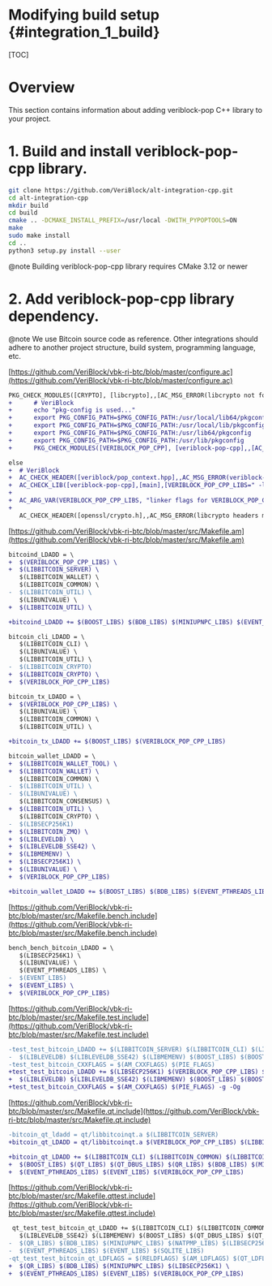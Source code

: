 # Modifying build setup {#integration_1_build}

[TOC]

# Overview

This section contains information about adding veriblock-pop C++ library to your project.

# 1. Build and install veriblock-pop-cpp library.

```sh
git clone https://github.com/VeriBlock/alt-integration-cpp.git
cd alt-integration-cpp
mkdir build
cd build
cmake .. -DCMAKE_INSTALL_PREFIX=/usr/local -DWITH_PYPOPTOOLS=ON
make
sudo make install
cd ..
python3 setup.py install --user
```

@note Building veriblock-pop-cpp library requires CMake 3.12 or newer

# 2. Add veriblock-pop-cpp library dependency.

@note We use Bitcoin source code as reference. Other integrations should adhere to another project structure, build system, programming language, etc.

[https://github.com/VeriBlock/vbk-ri-btc/blob/master/configure.ac](https://github.com/VeriBlock/vbk-ri-btc/blob/master/configure.ac)
```diff
PKG_CHECK_MODULES([CRYPTO], [libcrypto],,[AC_MSG_ERROR(libcrypto not found.)])
+      # VeriBlock
+      echo "pkg-config is used..."
+      export PKG_CONFIG_PATH=$PKG_CONFIG_PATH:/usr/local/lib64/pkgconfig
+      export PKG_CONFIG_PATH=$PKG_CONFIG_PATH:/usr/local/lib/pkgconfig
+      export PKG_CONFIG_PATH=$PKG_CONFIG_PATH:/usr/lib64/pkgconfig
+      export PKG_CONFIG_PATH=$PKG_CONFIG_PATH:/usr/lib/pkgconfig
+      PKG_CHECK_MODULES([VERIBLOCK_POP_CPP], [veriblock-pop-cpp],,[AC_MSG_ERROR(libveriblock-pop-cpp not found.)])
```
```diff
else
+  # VeriBlock
+  AC_CHECK_HEADER([veriblock/pop_context.hpp],,AC_MSG_ERROR(veriblock-pop-cpp headers missing))
+  AC_CHECK_LIB([veriblock-pop-cpp],[main],[VERIBLOCK_POP_CPP_LIBS=" -lveriblock-pop-cpp"],AC_MSG_ERROR(veriblock-pop-cpp missing))
+
+  AC_ARG_VAR(VERIBLOCK_POP_CPP_LIBS, "linker flags for VERIBLOCK_POP_CPP")
+
   AC_CHECK_HEADER([openssl/crypto.h],,AC_MSG_ERROR(libcrypto headers missing))
```

[https://github.com/VeriBlock/vbk-ri-btc/blob/master/src/Makefile.am](https://github.com/VeriBlock/vbk-ri-btc/blob/master/src/Makefile.am)
```diff
bitcoind_LDADD = \
+  $(VERIBLOCK_POP_CPP_LIBS) \
+  $(LIBBITCOIN_SERVER) \
   $(LIBBITCOIN_WALLET) \
   $(LIBBITCOIN_COMMON) \
-  $(LIBBITCOIN_UTIL) \
   $(LIBUNIVALUE) \
+  $(LIBBITCOIN_UTIL) \
```
```diff
+bitcoind_LDADD += $(BOOST_LIBS) $(BDB_LIBS) $(MINIUPNPC_LIBS) $(EVENT_PTHREADS_LIBS) $(EVENT_LIBS) $(ZMQ_LIBS) $(VERIBLOCK_POP_CPP_LIBS)
```
```diff
bitcoin_cli_LDADD = \
   $(LIBBITCOIN_CLI) \
   $(LIBUNIVALUE) \
   $(LIBBITCOIN_UTIL) \
-  $(LIBBITCOIN_CRYPTO)
+  $(LIBBITCOIN_CRYPTO) \
+  $(VERIBLOCK_POP_CPP_LIBS)
```
```diff
bitcoin_tx_LDADD = \
+  $(VERIBLOCK_POP_CPP_LIBS) \
   $(LIBUNIVALUE) \
   $(LIBBITCOIN_COMMON) \
   $(LIBBITCOIN_UTIL) \
```
```diff
+bitcoin_tx_LDADD += $(BOOST_LIBS) $(VERIBLOCK_POP_CPP_LIBS)
```
```diff
bitcoin_wallet_LDADD = \
+  $(LIBBITCOIN_WALLET_TOOL) \
+  $(LIBBITCOIN_WALLET) \
   $(LIBBITCOIN_COMMON) \
-  $(LIBBITCOIN_UTIL) \
-  $(LIBUNIVALUE) \
   $(LIBBITCOIN_CONSENSUS) \
+  $(LIBBITCOIN_UTIL) \
   $(LIBBITCOIN_CRYPTO) \
-  $(LIBSECP256K1)
+  $(LIBBITCOIN_ZMQ) \
+  $(LIBLEVELDB) \
+  $(LIBLEVELDB_SSE42) \
+  $(LIBMEMENV) \
+  $(LIBSECP256K1) \
+  $(LIBUNIVALUE) \
+  $(VERIBLOCK_POP_CPP_LIBS)
```
```diff
+bitcoin_wallet_LDADD += $(BOOST_LIBS) $(BDB_LIBS) $(EVENT_PTHREADS_LIBS) $(EVENT_LIBS) $(MINIUPNPC_LIBS) $(ZMQ_LIBS)
```

[https://github.com/VeriBlock/vbk-ri-btc/blob/master/src/Makefile.bench.include](https://github.com/VeriBlock/vbk-ri-btc/blob/master/src/Makefile.bench.include)
```diff
bench_bench_bitcoin_LDADD = \
   $(LIBSECP256K1) \
   $(LIBUNIVALUE) \
   $(EVENT_PTHREADS_LIBS) \
-  $(EVENT_LIBS)
+  $(EVENT_LIBS) \
+  $(VERIBLOCK_POP_CPP_LIBS)
```

[https://github.com/VeriBlock/vbk-ri-btc/blob/master/src/Makefile.test.include](https://github.com/VeriBlock/vbk-ri-btc/blob/master/src/Makefile.test.include)
```diff
-test_test_bitcoin_LDADD += $(LIBBITCOIN_SERVER) $(LIBBITCOIN_CLI) $(LIBBITCOIN_COMMON) $(LIBBITCOIN_UTIL) $(LIBBITCOIN_CONSENSUS) $(LIBBITCOIN_CRYPTO) $(LIBUNIVALUE) \
-  $(LIBLEVELDB) $(LIBLEVELDB_SSE42) $(LIBMEMENV) $(BOOST_LIBS) $(BOOST_UNIT_TEST_FRAMEWORK_LIB) $(LIBSECP256K1) $(EVENT_LIBS) $(EVENT_PTHREADS_LIBS)
-test_test_bitcoin_CXXFLAGS = $(AM_CXXFLAGS) $(PIE_FLAGS)
+test_test_bitcoin_LDADD += $(LIBSECP256K1) $(VERIBLOCK_POP_CPP_LIBS) $(LIBBITCOIN_SERVER) $(LIBBITCOIN_CLI) $(LIBBITCOIN_COMMON) $(LIBBITCOIN_UTIL) $(LIBBITCOIN_CONSENSUS) $(LIBBITCOIN_CRYPTO) $(LIBUNIVALUE) \
+  $(LIBLEVELDB) $(LIBLEVELDB_SSE42) $(LIBMEMENV) $(BOOST_LIBS) $(BOOST_UNIT_TEST_FRAMEWORK_LIB) $(EVENT_LIBS) $(EVENT_PTHREADS_LIBS)
+test_test_bitcoin_CXXFLAGS = $(AM_CXXFLAGS) $(PIE_FLAGS) -g -Og
```

[https://github.com/VeriBlock/vbk-ri-btc/blob/master/src/Makefile.qt.include](https://github.com/VeriBlock/vbk-ri-btc/blob/master/src/Makefile.qt.include)
```diff
-bitcoin_qt_ldadd = qt/libbitcoinqt.a $(LIBBITCOIN_SERVER)
+bitcoin_qt_LDADD = qt/libbitcoinqt.a $(VERIBLOCK_POP_CPP_LIBS) $(LIBBITCOIN_SERVER)
```
```diff
+bitcoin_qt_LDADD += $(LIBBITCOIN_CLI) $(LIBBITCOIN_COMMON) $(LIBBITCOIN_UTIL) $(LIBBITCOIN_CONSENSUS) $(LIBBITCOIN_CRYPTO) $(LIBUNIVALUE) $(LIBLEVELDB) $(LIBLEVELDB_SSE42) $(LIBMEMENV) \
+  $(BOOST_LIBS) $(QT_LIBS) $(QT_DBUS_LIBS) $(QR_LIBS) $(BDB_LIBS) $(MINIUPNPC_LIBS) $(LIBSECP256K1) \
+  $(EVENT_PTHREADS_LIBS) $(EVENT_LIBS) $(VERIBLOCK_POP_CPP_LIBS)
```

[https://github.com/VeriBlock/vbk-ri-btc/blob/master/src/Makefile.qttest.include](https://github.com/VeriBlock/vbk-ri-btc/blob/master/src/Makefile.qttest.include)
```diff
 qt_test_test_bitcoin_qt_LDADD += $(LIBBITCOIN_CLI) $(LIBBITCOIN_COMMON) $(LIBBITCOIN_UTIL) $(LIBBITCOIN_CONSENSUS) $(LIBBITCOIN_CRYPTO) $(LIBUNIVALUE) $(LIBLEVELDB) \
   $(LIBLEVELDB_SSE42) $(LIBMEMENV) $(BOOST_LIBS) $(QT_DBUS_LIBS) $(QT_TEST_LIBS) $(QT_LIBS) \
-  $(QR_LIBS) $(BDB_LIBS) $(MINIUPNPC_LIBS) $(NATPMP_LIBS) $(LIBSECP256K1) \
-  $(EVENT_PTHREADS_LIBS) $(EVENT_LIBS) $(SQLITE_LIBS)
-qt_test_test_bitcoin_qt_LDFLAGS = $(RELDFLAGS) $(AM_LDFLAGS) $(QT_LDFLAGS) $(LIBTOOL_APP_LDFLAGS) $(PTHREAD_FLAGS)
+  $(QR_LIBS) $(BDB_LIBS) $(MINIUPNPC_LIBS) $(LIBSECP256K1) \
+  $(EVENT_PTHREADS_LIBS) $(EVENT_LIBS) $(VERIBLOCK_POP_CPP_LIBS)
```